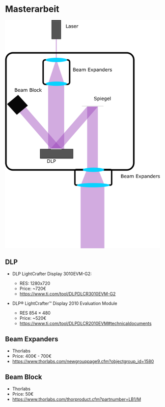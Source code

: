 # Masterarbeit

![Bild](./Bilder/Schema.png)

## DLP
* DLP LightCrafter Display 3010EVM-G2:
  * RES: 1280x720
  * Price: ~720€
  * https://www.ti.com/tool/DLPDLCR3010EVM-G2

* DLP® LightCrafter™ Display 2010 Evaluation Module 
  * RES 854 × 480
  * Price: ~520€
  * https://www.ti.com/tool/DLPDLCR2010EVM#technicaldocuments

## Beam Expanders
* Thorlabs
 * Price: 400€ - 700€
 * https://www.thorlabs.com/newgrouppage9.cfm?objectgroup_id=1580

## Beam Block
* Thorlabs
* Price: 50€
* https://www.thorlabs.com/thorproduct.cfm?partnumber=LB1/M
